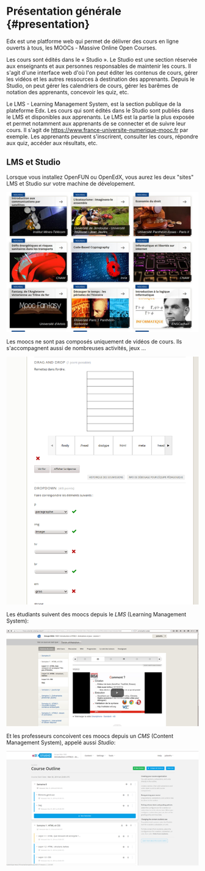 # Présentation générale {#presentation}

Edx est une platforme web qui permet de délivrer des cours en ligne ouverts à tous, les MOOCs - Massive Online Open Courses.

Les cours sont édités dans le « Studio ». Le Studio est une section réservée aux enseignants et aux personnes responsables de maintenir les cours. Il s'agit d'une interface web d'où l'on peut éditer les contenus de cours, gérer les vidéos et les autres ressources à destination des apprenants. Depuis le Studio, on peut gérer les calendriers de cours, gérer les barêmes de notation des apprenants, concevoir les quiz, etc.

Le LMS - Learning Management System, est la section publique de la plateforme Edx. Les cours qui sont édités dans le Studio sont publiés dans le LMS et disponibles aux apprenants. Le LMS est la partie la plus exposée et permet notamment aux apprenants de se connecter et de suivre leur cours. Il s'agit de https://www.france-universite-numerique-mooc.fr par exemple. Les apprenants peuvent s'inscrirent, consulter les cours, répondre aux quiz, accéder aux résultats, etc.

## LMS et Studio

Lorsque vous installez OpenFUN ou OpenEdX, vous aurez les deux "sites" LMS et Studio sur votre machine de dévelopement.

![](static/img/moocs.png)

Les moocs ne sont pas composés uniquement de vidéos de cours. Ils s'accompagnent aussi de nombreuses activités, jeux ...

![](static/img/dragdrop.png)

Les étudiants suivent des moocs depuis le *LMS* (Learning Management System):

![](static/img/lms.png)

Et les professeurs concoivent ces moocs depuis un *CMS* (Content Management System), appelé aussi *Studio*:

![](static/img/cms.png)
